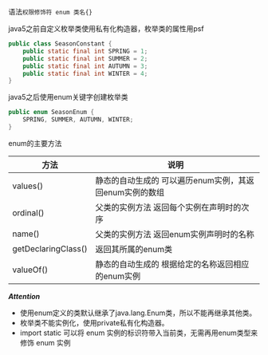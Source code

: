 语法`权限修饰符 enum 类名{}`

java5之前自定义枚举类使用私有化构造器，枚举类的属性用psf

```java
public class SeasonConstant {
    public static final int SPRING = 1;
    public static final int SUMMER = 2;
    public static final int AUTUMN = 3;
    public static final int WINTER = 4;
}
```

java5之后使用enum关键字创建枚举类


```java
public enum SeasonEnum {
    SPRING, SUMMER, AUTUMN, WINTER;
}
```

enum的主要方法

| 方法                  | 说明                               |
|---------------------|----------------------------------|
| values()            | 静态的自动生成的	可以遍历enum实例，其返回enum实例的数组 |
| ordinal()           | 父类的实例方法	返回每个实例在声明时的次序            |
| name()              | 父类的实例方法	返回enum实例声明时的名称           |
| getDeclaringClass() | 返回其所属的enum类                      |
| valueOf()           | 静态的自动生成的	根据给定的名称返回相应的enum实例      |


***Attention***

- 使用enum定义的类默认继承了java.lang.Enum类，所以不能再继承其他类。
- 枚举类不能实例化，使用private私有化构造器。
- import static 可以将 enum 实例的标识符带入当前类，无需再用enum类型来修饰 enum 实例